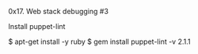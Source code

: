 0x17. Web stack debugging #3

Install puppet-lint

$ apt-get install -y ruby
$ gem install puppet-lint -v 2.1.1

